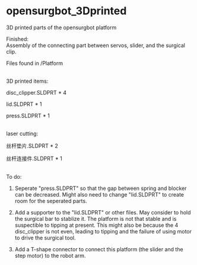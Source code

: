 # opensurgbot_3Dprinted
3D printed parts of the opensurgbot platform  

Finished:  
Assembly of the connecting part between servos, slider, and the surgical clip.  

Files found in /Platform  

<br>
3D printed items:  

disc_clipper.SLDPRT * 4  

lid.SLDPRT * 1  

press.SLDPRT * 1

<br>
laser cutting:  

丝杆垫片.SLDPRT * 2  

丝杆连接件.SLDPRT * 1

<br>
To do:  

1. Seperate "press.SLDPRT" so that the gap between spring and blocker can be decreased. Might also need to change "lid.SLDPRT" to create room for the seperated parts.

2. Add a supporter to the "lid.SLDPRT" or other files. May consider to hold the surgical bar to stablize it. The platform is not that stable and is suspectible to tipping at present. This might also be because the 4 disc_clipper is not even, leading to tipping and the failure of using motor to drive the surgical tool.

3. Add a T-shape connector to connect this platform (the slider and the step motor) to the robot arm.
